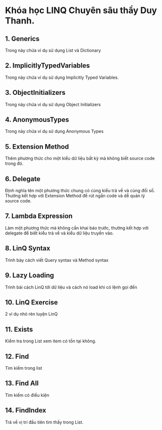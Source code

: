 # Khóa học LINQ Chuyên sâu thầy Duy Thanh.
## 1. Generics

Trong này chứa ví dụ sử dụng List và Dictionary

## 2. ImplicitlyTypedVariables

Trong này chứa ví dụ sử dụng Implicitly Typed Variables.

## 3. ObjectInitializers

Trong này chứa ví dụ sử dụng Object Initializers

## 4. AnonymousTypes

Trong này chứa ví dụ sử dụng Anonymous Types

## 5. Extension Method

Thêm phương thức cho một kiểu dữ liệu bất kỳ mà không biết source code trong đó.

## 6. Delegate

Định nghĩa tên một phương thức chung có cùng kiểu trả về và cùng đối số. Thường kết hợp với Extension Method để rút ngắn code và dễ quản lý source code.

## 7. Lambda Expression

Làm một phương thức mà không cần khai báo trước, thường kết hợp với delegate để biết kiểu trả về và kiểu dữ liệu truyền vào.

## 8. LinQ Syntax

Trình bày cách viết Query syntax và Method syntax

## 9. Lazy Loading

Trình bài cách LinQ tới dữ liệu và cách nó load khi có lệnh gọi đến

## 10. LinQ Exercise

2 ví dụ nhỏ rèn luyện LinQ

## 11. Exists

Kiểm tra trong List xem item có tồn tại không.

## 12. Find

Tìm kiếm trong list

## 13. Find All

Tìm kiếm có điều kiện

## 14. FindIndex

Trả về vị trí đầu tiên tìm thấy trong List.
